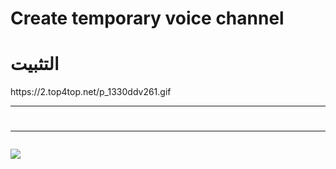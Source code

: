 # Create temporary voice channel

<h1>التثبيت</h1>
https://2.top4top.net/p_1330ddv261.gif
<hr>

<h1>
<hr>
</h1>
<img src='https://5.top4top.net/p_13303lmn91.png'>
